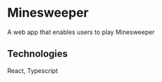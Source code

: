 # Minesweeper

A web app that enables users to play Minesweeper

## Technologies 
React, Typescript
